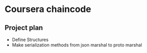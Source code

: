 # Coursera chaincode

## Project plan
- Define Structures
- Make serialization methods from json marshal to proto marshal